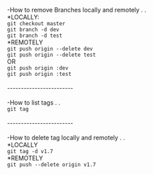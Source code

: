 -How to remove Branches locally and remotely . . <br />
    *LOCALLY: <br />
        `git checkout master` <br />
        `git branch -d dev` <br />
        `git branch -d test` <br />
    *REMOTELY<br />
        `git push origin --delete dev`<br />
        `git push origin --delete test`<br />
        OR<br />
        `git push origin :dev`<br />
        `git push origin :test`<br /><br />
    ------------------------<br /><br />
-How to list tags . .<br />
    `git tag`<br /><br />
    ------------------------<br /><br />
-How to delete tag locally and remotely . .<br />
    *LOCALLY<br />
        `git tag -d v1.7`<br />
    *REMOTELY<br />
        `git push --delete origin v1.7`<br />